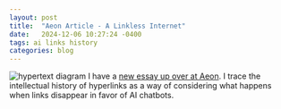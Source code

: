 ```yaml
---
layout: post
title:  "Aeon Article - A Linkless Internet"
date:   2024-12-06 10:27:24 -0400
tags: ai links history
categories: blog
---
```

![hypertext diagram](https://encrypted-tbn0.gstatic.com/images?q=tbn:ANd9GcS87JiT8zhs5oyczdURgyW7G2ZuJRrd-yLPVQ&s)
I have a [new essay up over at Aeon](https://aeon.co/essays/when-ai-summaries-replace-hyperlinks-thought-itself-is-flattened). I trace the intellectual history of hyperlinks as a way of considering what happens when links disappear in favor of AI chatbots. 
